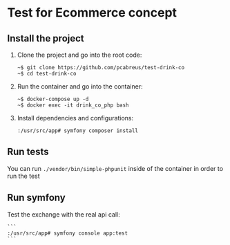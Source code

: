 # Test for Ecommerce concept

## Install the project

1. Clone the project and go into the root code:

    ```
    ~$ git clone https://github.com/pcabreus/test-drink-co
    ~$ cd test-drink-co
    ```
   
2. Run the container and go into the container:

   ```
   ~$ docker-compose up -d
   ~$ docker exec -it drink_co_php bash
   ```
   
3. Install dependencies and configurations:
    
   ```
   :/usr/src/app# symfony composer install
   ```
   
## Run tests

You can run `./vendor/bin/simple-phpunit` inside of the container in order to run the test


## Run symfony

Test the exchange with the real api call:
 
    ```
    :/usr/src/app# symfony console app:test
    ```
